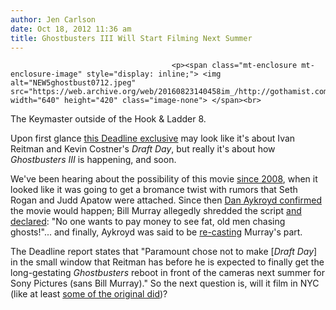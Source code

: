 ```yaml
---
author: Jen Carlson
date: Oct 18, 2012 11:36 am
title: Ghostbusters III Will Start Filming Next Summer
---
```


	
										<p><span class="mt-enclosure mt-enclosure-image" style="display: inline;"> <img alt="NEW5ghostbust0712.jpeg" src="https://web.archive.org/web/20160823140458im_/http://gothamist.com/attachments/arts_jen/NEW5ghostbust0712.jpeg" width="640" height="420" class="image-none"> </span><br>
<span class="photo_caption">The Keymaster outside of the Hook &amp; Ladder 8.</span></p>

<p>Upon first glance <a href="https://web.archive.org/web/20160823140458/http://www.deadline.com/2012/10/paramount-punts-kevin-costners-draft-day-is-tom-cruises-our-name-is-adam-next/">this Deadline exclusive</a> may look like it&apos;s about Ivan Reitman and Kevin Costner&apos;s <em>Draft Day</em>, but really it&apos;s about how <em>Ghostbusters III</em> is happening, and soon. </p>

<p>We&apos;ve been hearing about the possibility of this movie <a href="https://web.archive.org/web/20160823140458/http://gothamist.com/tags/ghostbusters3">since 2008</a>, when it looked like it was going to get a bromance twist with rumors that Seth Rogan and Judd Apatow were attached. Since then <a href="https://web.archive.org/web/20160823140458/http://gothamist.com/2011/08/26/dan_aykroyd_says_there_will_be_a_gh.php">Dan Aykroyd confirmed</a> the movie would happen; Bill Murray allegedly shredded the script <a href="https://web.archive.org/web/20160823140458/http://gothamist.com/2011/12/22/bill_murray_allegedly_shredded_the.php">and declared</a>: &quot;No one wants to pay money to see fat, old men chasing ghosts!&quot;... and finally, Aykroyd was said to be <a href="https://web.archive.org/web/20160823140458/http://gothamist.com/2012/02/13/dan_aykroyd_may_recast_bill_murray.php">re-casting</a> Murray&apos;s part.</p>

<p>The Deadline report states that &quot;Paramount chose not to make [<em>Draft Day</em>] in the small window that Reitman has before he is expected to finally get the long-gestating <em>Ghostbusters</em> reboot in front of the cameras next summer for Sony Pictures (sans Bill Murray).&quot; So the next question is, will it film in NYC (like at least <a href="https://web.archive.org/web/20160823140458/http://gothamist.com/2012/07/30/tk_photos_from_behind_the_scenes_of.php#photo-4">some of the original did</a>)?</p>					
										
									
				